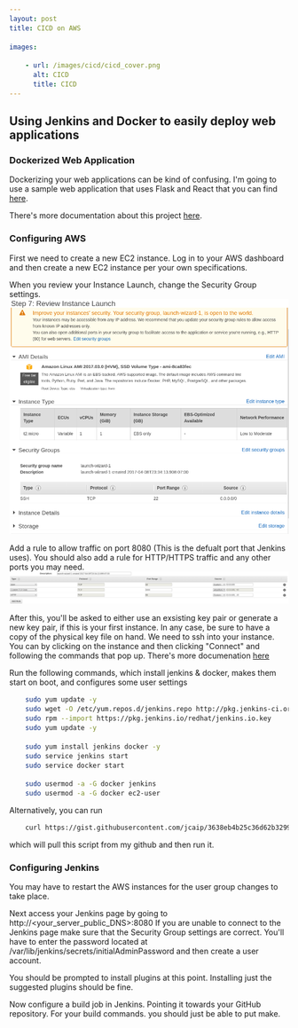 ```yaml
---
layout: post
title: CICD on AWS

images:

    - url: /images/cicd/cicd_cover.png
      alt: CICD
      title: CICD
---
```


## Using Jenkins and Docker to easily deploy web applications

### Dockerized Web Application
Dockerizing your web applications can be kind of confusing. I'm going to use a sample web application that uses Flask and React that you can find [here](https://github.com/jcaip/react_flask_dockerized).

There's more documentation about this project [here]().

### Configuring AWS

First we need to create a new EC2 instance. Log in to your AWS dashboard and then create a new EC2 instance per your own specifications.

When you review your Instance Launch, change the Security Group settings.
![page](/images/cicd/aws_instance.png)

Add a rule to allow traffic on port 8080 (This is the defualt port that Jenkins uses). You should also add a rule for HTTP/HTTPS traffic and any other ports you may need. 
![settings](/images/cicd/security_group_after.png)

After this, you'll be asked to either use an exsisting key pair or generate a new key pair, if this is your first instance. In any case, be sure to have a copy of the physical key file on hand. 
We need to ssh into your instance. You can by clicking on the instance and then clicking "Connect" and following the commands that pop up.
There's more documenation [here](https://docs.aws.amazon.com/AWSEC2/latest/UserGuide/AccessingInstancesLinux.html)

Run the following commands, which install jenkins & docker, makes them start on boot, and configures some user settings

```bash
    sudo yum update -y
    sudo wget -O /etc/yum.repos.d/jenkins.repo http://pkg.jenkins-ci.org/redhat/jenkins.repo
    sudo rpm --import https://pkg.jenkins.io/redhat/jenkins.io.key
    sudo yum update -y

    sudo yum install jenkins docker -y
    sudo service jenkins start
    sudo service docker start

    sudo usermod -a -G docker jenkins
    sudo usermod -a -G docker ec2-user
```

Alternatively, you can run 
```bash 
    curl https://gist.githubusercontent.com/jcaip/3638eb4b25c36d62b329942e493a1f2d/raw/b021640532b5e7fee8ce6e4ba6da66ec00e448a2/run.sh | bash
```
which will pull this script from my github and then run it.

### Configuring Jenkins
You may have to restart the AWS instances for the user group changes to take place. 

Next access your Jenkins page by going to http://<your_server_public_DNS>:8080
If you are unable to connect to the Jenkins page make sure that the Security Group settings are correct.
You'll have to enter the password located at /var/lib/jenkins/secrets/initialAdminPassword and then create a user account.

You should be prompted to install plugins at this point. Installing just the suggested plugins should be fine. 

Now configure a build job in Jenkins. Pointing it towards your GitHub repository. 
For your build commands. you should just be able to put make. 
